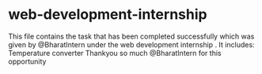 # web-development-internship
This file contains the task that has been completed successfully which was given by @BharatIntern under the web development internship .
It includes:
 Temperature converter
   Thankyou so much @BharatIntern for this opportunity
